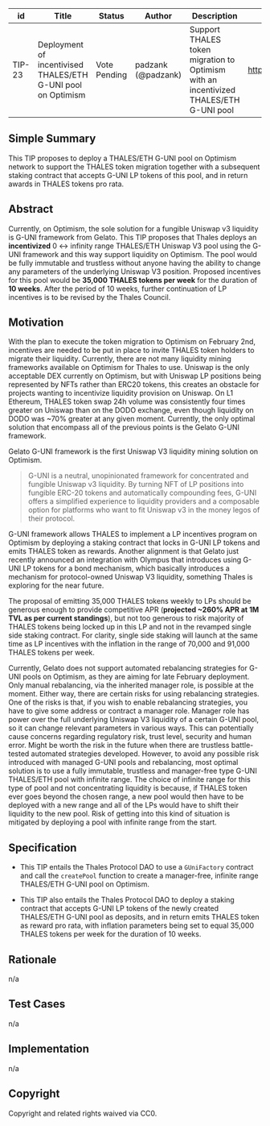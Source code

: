 | id | Title | Status | Author | Description | Discussions to | Created |
| ----------- | ----------- | ----------- | ----------- | ----------- | ----------- | ----------- |
| TIP-23 | Deployment of incentivised THALES/ETH G-UNI pool on Optimism  | Vote Pending | padzank (@padzank) | Support THALES token migration to Optimism with an incentivized THALES/ETH G-UNI pool | https://discord.gg/rPpPcMXSeU | 2022-01-22
 
## Simple Summary
 
This TIP proposes to deploy a THALES/ETH G-UNI pool on Optimism network to support the THALES token migration together with a subsequent staking contract that accepts G-UNI LP tokens of this pool, and in return awards in THALES tokens pro rata.
 
## Abstract
 
 Currently, on Optimism, the sole solution for a fungible Uniswap v3 liquidity is G-UNI framework from Gelato. This TIP proposes that Thales deploys an **incentivized** 0 <-> infinity range THALES/ETH Uniswap V3 pool using the G-UNI framework and this way support liquidity on Optimism. The pool would be fully immutable and trustless without anyone having the ability to change any parameters of the underlying Uniswap V3 position.
 Proposed incentives for this pool would be **35,000 THALES tokens per week** for the duration of **10 weeks**. After the period of 10 weeks, further continuation of LP incentives is to be revised by the Thales Council.

## Motivation
 
With the plan to execute the token migration to Optimism on February 2nd, incentives are needed to be put in place to invite THALES token holders to migrate their liquidity. Currently, there are not many liquidity mining frameworks available on Optimism for Thales to use. Uniswap is the only acceptable DEX currently on Optimism, but with Uniswap LP positions being represented by NFTs rather than ERC20 tokens, this creates an obstacle for projects wanting to incentivize liquidity provision on Uniswap. On L1 Ethereum, THALES token swap 24h volume was consistently four times greater on Uniswap than on the DODO exchange, even though liquidity on DODO was ~70% greater at any given moment. Currently, the only optimal solution that encompass all of the previous points is the Gelato G-UNI framework. 

Gelato G-UNI framework is the first Uniswap V3 liquidity mining solution on Optimism. 
> G-UNI is a neutral, unopinionated framework for concentrated and fungible  Uniswap v3 liquidity. By turning NFT of LP positions into fungible ERC-20 tokens and automatically compounding fees, G-UNI offers a simplified experience to liquidity providers and a composable option for platforms who want to fit Uniswap v3 in the money legos of their protocol.  

G-UNI framework allows THALES to implement a LP incentives program on Optimism by deploying a staking contract that locks in G-UNI LP tokens and emits THALES token as rewards. Another alignment is that Gelato just recently announced an integration with Olympus that introduces using G-UNI LP tokens for a bond mechanism, which basically introduces a mechanism for protocol-owned Uniswap V3 liquidity, something Thales is exploring for the near future.

The proposal of emitting 35,000 THALES tokens weekly to LPs should be generous enough to provide competitive APR (**projected ~260% APR at 1M TVL as per current standings**), but not too generous to risk majority of THALES tokens being locked up in this LP and not in the revamped single side staking contract. For clarity, single side staking will launch at the same time as LP incentives with the inflation in the range of 70,000 and 91,000 THALES tokens per week. 

Currently, Gelato does not support automated rebalancing strategies for G-UNI pools on Optimism, as they are aiming for late February deployment. Only manual rebalancing, via the inherited manager role, is possible at the moment.  Either way, there are certain risks for using rebalancing strategies. One of the risks is that, if you wish to enable rebalancing strategies, you have to give some address or contract a manager role. Manager role has power over the full underlying Uniswap V3 liquidity of a certain G-UNI pool, so it can change relevant parameters in various ways. This can potentially cause concerns regarding regulatory risk, trust level, security and human error. Might be worth the risk in the future when there are trustless battle-tested automated strategies developed. However, to avoid any possible risk introduced with managed G-UNI pools and rebalancing, most optimal solution is to use a fully immutable, trustless and manager-free type G-UNI THALES/ETH pool with infinite range. The choice of infinite range for this type of pool and not concentrating liquidity is because, if THALES token ever goes beyond the chosen range, a new pool would then have to be deployed with a new range and all of the LPs would have to shift their liquidity to the new pool. Risk of getting into this kind of situation is mitigated by deploying a pool with infinite range from the start.


## Specification
 
  - This TIP entails the Thales Protocol DAO to use a `GUniFactory` contract and call the `createPool` function to create a manager-free, infinite range THALES/ETH G-UNI pool on Optimism.

 - This TIP also entails the Thales Protocol DAO to deploy a staking contract that accepts G-UNI LP tokens of the newly created THALES/ETH G-UNI pool as deposits, and in return emits THALES token as reward pro rata, with inflation parameters being set to equal 35,000 THALES tokens per week for the duration of 10 weeks.
 
## Rationale
 
n/a
 
## Test Cases
 
n/a
 
## Implementation
 
n/a
 
## Copyright
 
Copyright and related rights waived via CC0.
